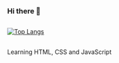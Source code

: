 ### Hi there 👋

##

[![Top Langs](https://github-readme-stats.vercel.app/api/top-langs/?username=vyukisaito&layout=compact)](https://github.com/anuraghazra/github-readme-stats)

##
Learning HTML, CSS and JavaScript
